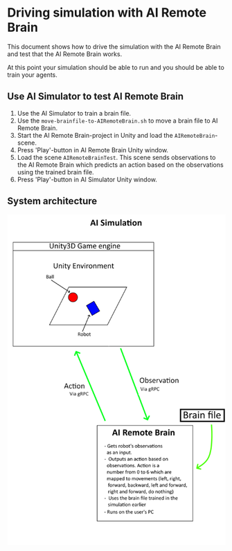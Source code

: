 # Driving simulation with AI Remote Brain
This document shows how to drive the simulation with the AI Remote Brain and test that the AI Remote Brain works.

At this point your simulation should be able to run and you should be able to train your agents.


## Use AI Simulator to test AI Remote Brain

1. Use the AI Simulator to train a brain file.
1. Use the `move-brainfile-to-AIRemoteBrain.sh` to move a brain file to AI Remote Brain.
1. Start the AI Remote Brain-project in Unity and load the `AIRemoteBrain`-scene.
1. Press 'Play'-button in AI Remote Brain Unity window.
1. Load the scene `AIRemoteBrainTest`. This scene sends observations to the AI Remote Brain which predicts an action based on the observations using the trained brain file.
1. Press 'Play'-button in AI Simulator Unity window.


## System architecture
![system-architecture](images/system-architecture_AISimulation_AIRemoteBrain.png)
